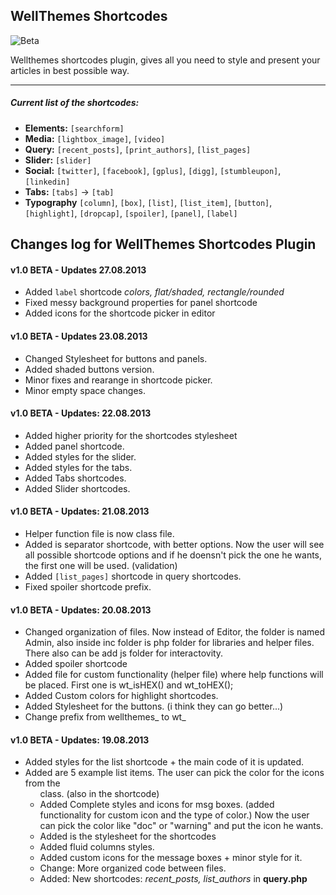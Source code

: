 ## WellThemes Shortcodes
![Beta](https://dl.dropbox.com/s/p5q1tgokxnyd8nc/v1-0%20beta.png )

  Wellthemes shortcodes plugin, gives all you need to style and present your articles in best possible way.

---
##### Current list of the shortcodes:
* __Elements:__ `[searchform]`
* __Media:__ `[lightbox_image]`, `[video]`
* __Query:__ `[recent_posts]`, `[print_authors]`, `[list_pages]`
* __Slider:__ `[slider]`
* __Social:__ `[twitter]`, `[facebook]`, `[gplus]`, `[digg]`, `[stumbleupon]`, `[linkedin]`
* __Tabs:__ `[tabs]` -> `[tab]`
* __Typography__ `[column]`, `[box]`, `[list]`, `[list_item]`, `[button]`, `[highlight]`, `[dropcap]`, `[spoiler]`, `[panel]`, `[label]`

## Changes log for WellThemes Shortcodes Plugin

#### v1.0 BETA - Updates 27.08.2013
* Added `label` shortcode _colors, flat/shaded, rectangle/rounded_
* Fixed messy background properties for panel shortcode
* Added icons for the shortcode picker in editor

#### v1.0 BETA - Updates 23.08.2013
* Changed Stylesheet for buttons and panels.
* Added shaded buttons version.
* Minor fixes and rearange in shortcode picker.
* Minor empty space changes.

#### v1.0 BETA - Updates: 22.08.2013
* Added higher priority for the shortcodes stylesheet
* Added panel shortcode.
* Added styles for the slider.
* Added styles for the tabs.
* Added Tabs shortcodes.
* Added Slider shortcodes.

#### v1.0 BETA - Updates: 21.08.2013
* Helper function file is now class file.
* Added is separator shortcode, with better options. Now the user will see all possible shortcode options and if he doensn't pick the one he wants, the first one will be used. (validation)
* Added `[list_pages]` shortcode in query shortcodes.
* Fixed spoiler shortcode prefix.

#### v1.0 BETA - Updates: 20.08.2013
* Changed organization of files. Now instead of Editor, the folder is named Admin, also inside inc folder is php folder for libraries and helper files. There also can be add js folder for interactovity.
* Added spoiler shortcode
* Added file for custom functionality (helper file) where help functions will be placed. First one is wt_isHEX() and wt_toHEX();
* Added Custom colors for highlight shortcodes.
* Added Stylesheet for the buttons. (i think they can go better...)
* Change prefix from wellthemes_ to wt_

#### v1.0 BETA - Updates: 19.08.2013

* Added styles for the list shortcode + the main code of it is updated.
* Added are 5 example list items. The user can pick the color for the icons from the <ul> class. (also in the shortcode)
* Added Complete styles and icons for msg boxes. (added functionality for custom icon and the type of color.) Now the user can pick the color like "doc" or "warning" and put the icon he wants.
* Added is the stylesheet for the shortcodes
* Added fluid columns styles.
* Added custom icons for the message boxes + minor style for it.
* Change: More organized code between files.
* Added: New shortcodes: *recent_posts, list_authors* in **query.php**
